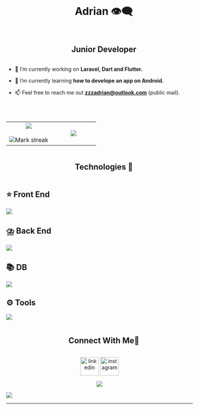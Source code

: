 


<!--h1 without bottom border-->
<div id="user-content-toc">
  <ul align="center">
    <summary><h1 style="display: inline-block">Adrian 👁️‍🗨️ </h1></summary>
  </ul>
</div>
<div id="user-content-toc">
  <ul align="center">
    <summary><h2 style="display: inline-block">Junior Developer</h2></summary>
  </ul>
</div>



<!--Intro start-->
- 🔭 I’m currently working on **Laravel, Dart and Flutter.**

- 🌱 I’m currently learning **how to develope an app on Android.**

- 📫 Feel free to reach me out **zzzadrian@outlook.com** (public mail).

<!--Intro end-->

<br>
<br>

<!--- stats & Trophy (start) -->
<p align="center">
  <!--- stats (start) -->
<table align="center">
<tr border="none">
<td width="50%" align="center">
  
  <img  align="center"  src="https://github-readme-stats.vercel.app/api?username=K1ng0hat&theme=dark&show_icons=true&count_private=true" />
  <br></br>
  <img  title="🔥 Get streak stats for your profile at git.io/streak-stats" alt="Mark streak" src="https://streak-stats.demolab.com?user=K1ng0hat" /> 
</td>

<td width="50%" align="center">

  <img  align="center"  src="https://github-readme-stats.anuraghazra1.vercel.app/api/top-langs/?username=K1ng0hat&theme=dark&hide_border=false&no-bg=true&no-frame=true&langs_count=10"/>
  
  </td>
</tr>
</table>
<!--- stats (end) -->

<!--- trophy (start) -->

<!--- trophy (start) -->


</p>        
<!--- stats (end) -->


<!--h1 without bottom border-->
<div id="user-content-toc">
  <ul align="center">
    <summary><h2 style="display: inline-block">Technologies 🧢 </h2></summary>
  </ul>
</div>

<!--front-->
<p align="center">
  <h2>⭐ Front End</h2>
  <a href="https://skillicons.dev">
    <img src="https://skillicons.dev/icons?i=css,html,js,flutter&perline=14" />
  </a>

  <h2>⛈️ Back End</h2>
  <a href="https://skillicons.dev">
    <img src="https://skillicons.dev/icons?i=php,laravel,cs,dart&perline=14" />
  </a>

  <h2>📚 DB</h2>
  <a href="https://skillicons.dev">
    <img src="https://skillicons.dev/icons?i=mysql,sqlite,postgres&perline=14" />
  </a>

  <h2>⚙️ Tools</h2>
  <a href="https://skillicons.dev">
    <img src="https://skillicons.dev/icons?i=git,github,vscode,androidstudio&perline=14" />
  </a>
</p>

<!-- Connect with me -->
<!--h2 without bottom border-->
<div id="user-content-toc">
  <ul align="center">
    <summary><h2 style="display: inline-block">Connect With Me🤝</h2></summary>
  </ul>
</div>

<!--icons and links-->
<p align="center">
<a href="https://co.linkedin.com/in/adrian-molano-6a873a30a?trk=people-guest_people_search-card/" target="blank"><img align="center" src="https://user-images.githubusercontent.com/88904952/234979284-68c11d7f-1acc-4f0c-ac78-044e1037d7b0.png" alt="linkedin" height="50" width="50" /></a>
<a href="https://www.instagram.com/akadrian._/" target="blank"><img align="center" src="https://user-images.githubusercontent.com/88904952/234981169-2dd1e58f-4b7e-468c-8213-034ba62156c3.png" alt="instagram" height="50" width="50" /></a>

  
</p>


<!--profile visit count-->
<div align="center">
  
[![](https://visitcount.itsvg.in/api?id=K1ng0hat&icon=3&color=6)](https://visitcount.itsvg.in)
  
</div>


<!--horizontal divider(gradiant)-->
<img src="https://user-images.githubusercontent.com/73097560/115834477-dbab4500-a447-11eb-908a-139a6edaec5c.gif">

----------------------------------------------------------------------

